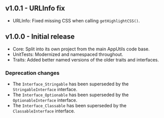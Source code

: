 ## v1.0.1 - URLInfo fix
- URLInfo: Fixed missing CSS when calling `getHighlightCSS()`.

## v1.0.0 - Initial release
- Core: Split into its own project from the main AppUtils code base.
- UnitTests: Modernized and namespaced throughout.
- Traits: Added better named versions of the older traits and interfaces.

### Deprecation changes

- The `Interface_Stringable` has been superseded by the
  `StringableInterface` interface.
- The `Interface_Optionable` has been superseded by the
  `OptionableInterface` interface.
- The `Interface_Classable` has been superseded by the
  `ClassableInterface` interface.
